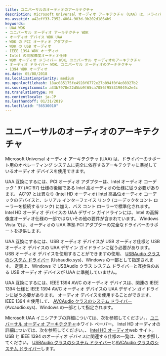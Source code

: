 ```yaml
---
title: ユニバーサルのオーディオのアーキテクチャ
description: Microsoft Universal オーディオ アーキテクチャ (UAA) は、ドライバーのサポート用のオペレーティング システムに完全に依存するアーキテクチャに準拠しているオーディオ デバイスを使用できます。
ms.assetid: a42eff33-7952-4004-903d-9b202d1864b9
keywords:
- UAA WDK
- ユニバーサル オーディオ アーキテクチャ WDK
- オーディオ デバイス WDK UAA
- WDK の PCI オーディオ アダプター
- WDK の USB オーディオ
- IEEE 1394 WDK オーディオ
- Intel の高解像度オーディオ仕様
- WDM オーディオ ドライバー WDK、ユニバーサル オーディオのアーキテクチャ
- オーディオ ドライバー WDK、ユニバーサル オーディオのアーキテクチャ
- 1394 WDK オーディオ
ms.date: 05/08/2018
ms.localizationpriority: medium
ms.openlocfilehash: 18ac085175fe4928f6772e27b094f0f4e08927b2
ms.sourcegitcommit: a33b7978e22d5bb9f65ca7056f955319049a2e4c
ms.translationtype: MT
ms.contentlocale: ja-JP
ms.lasthandoff: 01/31/2019
ms.locfileid: "56530010"
---
```

# <a name="universal-audio-architecture"></a>ユニバーサルのオーディオのアーキテクチャ


Microsoft Universal オーディオ アーキテクチャ (UAA) は、ドライバーのサポート用のオペレーティング システムに完全に依存するアーキテクチャに準拠しているオーディオ デバイスを使用できます。

UAA 互換にするには、PCI オーディオ アダプターは、Intel オーディオ コーデック ' 97 (AC'97) 仕様の後継である Intel 高オーディオの仕様に従う必要があります。 AC'97 とは異なり (Intel HD オーディオ) Intel 高品位オーディオ コーデックのデバイスと、シリアル インターフェイス リンク (コーデックをコント ローラーを接続するリンク) に加え、バス コント ローラーで標準化されます。 Intel HD オーディオ デバイスの UAA デザイン ガイドラインには、Intel の高解像度オーディオ仕様の一部ではないその他の要件が含まれています。 Windows Vista では、オーディオの UAA 準拠 PCI アダプターの完全なドライバーのサポートを提供します。

UAA 互換にするには、USB オーディオ デバイスが USB オーディオ仕様と USB オーディオ デバイスの UAA デザイン ガイドラインに従う必要があります。 USB オーディオ デバイスを使用することができますの使用、 [USBAudio クラスのシステム ドライバー](kernel-mode-wdm-audio-components.md#usbaudio_class_system_driver) (Usbaudio.sys)、Windows の一部として指定されます。 定義上、Windows で USBAudio クラス システム ドライバーと互換性のある USB オーディオ デバイスが UAA に準拠していません。

UAA 互換にするには、IEEE 1394 AV/C のオーディオ デバイスは、関連の IEEE 1394 仕様と IEEE 1394 AV/C オーディオ デバイスの UAA デザイン ガイドラインに従う必要があります。 オーディオ デバイスを使用することができます、IEEE 1394 を使用して、 [AVCAudio クラスのシステム ドライバー](kernel-mode-wdm-audio-components.md#avcaudio_class_system_driver) (Avcaudio.sys)、Windows の一部として指定されます。

Microsoft UAA イニシアチブの詳細については、次を参照してください。、[ユニバーサル オーディオ アーキテクチャ](https://download.microsoft.com/download/9/c/5/9c5b2167-8017-4bae-9fde-d599bac8184a/UAA_Guidelines.doc)ホワイト ペーパー。 Intel HD オーディオの詳細については、次を参照してください。、 [Intel HD オーディオ](https://go.microsoft.com/fwlink/p/?linkid=42508)web サイト。 USB と IEEE 1394 のオーディオ デバイスに関連する仕様の一覧は、次を参照してください。 [USBAudio クラスのシステム ドライバー](kernel-mode-wdm-audio-components.md#usbaudio_class_system_driver)と[AVCAudio クラスのシステム ドライバー](kernel-mode-wdm-audio-components.md#avcaudio_class_system_driver)します。

 

 




